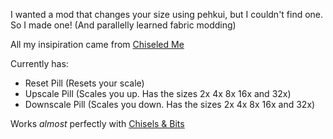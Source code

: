 I wanted a mod that changes your size using pehkui, but I couldn't find one. So I made one! (And parallelly learned fabric modding)

All my insipiration came from [Chiseled Me](https://www.curseforge.com/minecraft/mc-mods/chiseled-me)

Currently has:
- Reset Pill (Resets your scale)
- Upscale Pill (Scales you up. Has the sizes 2x 4x 8x 16x and 32x)
- Downscale Pill (Scales you down. Has the sizes 2x 4x 8x 16x and 32x)

Works _almost_ perfectly with [Chisels & Bits](https://www.curseforge.com/minecraft/mc-mods/chisels-bits-for-fabric)

